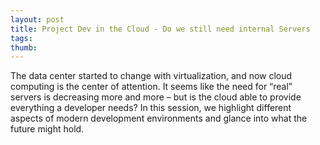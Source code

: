 ```yaml
---
layout: post
title: Project Dev in the Cloud - Do we still need internal Servers
tags: 
thumb: 
---
```

The data center started to change with virtualization, and now cloud computing is the center of attention. It seems like the need for “real” servers is decreasing more and more – but is the cloud able to provide everything a developer needs? In this session, we highlight different aspects of modern development environments and glance into what the future might hold. 
